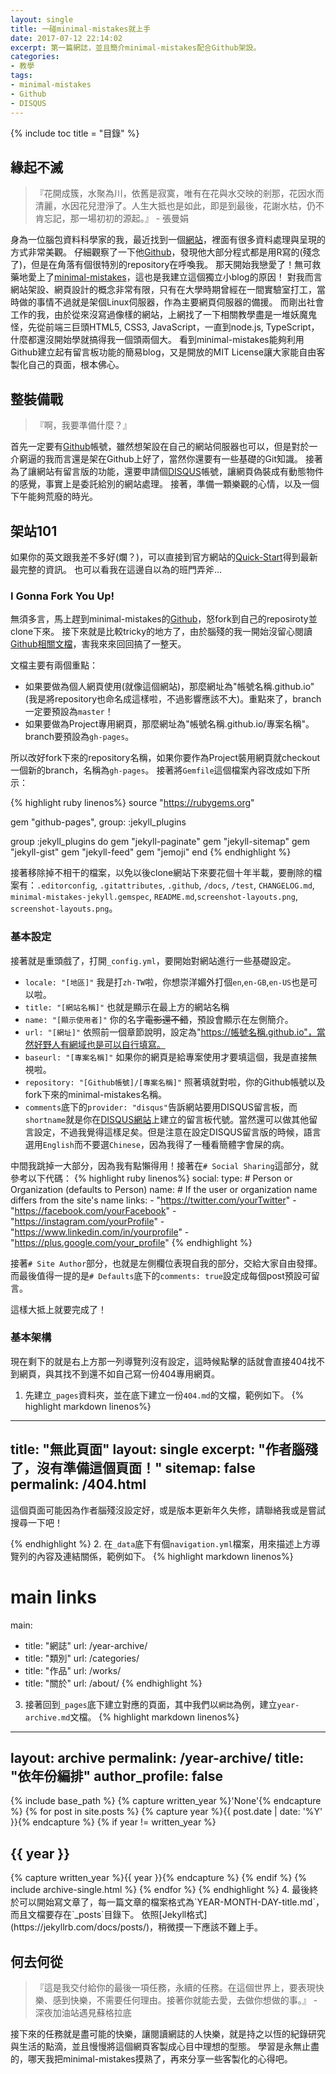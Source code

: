 ```yaml
---
layout: single
title: 一碰minimal-mistakes就上手
date: 2017-07-12 22:14:02
excerpt: 第一篇網誌，並且簡介minimal-mistakes配合Github架設。
categories:
- 教學
tags:
- minimal-mistakes
- Github
- DISQUS
---
```


{% include toc title = "目錄" %}

## 緣起不滅
>『花開成簇，水聚為川，依舊是寂寞，唯有在花與水交映的剎那，花因水而清麗，水因花兒澄淨了。人生大抵也是如此，即是到最後，花謝水枯，仍不肯忘記，那一場初初的源起。』 - 張曼娟

身為一位腦包資料科學家的我，最近找到一個[網站](https://andybega.github.io)，裡面有很多資料處理與呈現的方式非常美觀。
仔細觀察了一下他[Github](https://github.com/andybega/)，發現他大部分程式都是用R寫的(殘念了)，但是在角落有個很特別的repository在呼喚我。
那天開始我戀愛了！無可救藥地愛上了[minimal-mistakes](https://mmistakes.github.io/minimal-mistakes/)，這也是我建立這個獨立小blog的原因！
對我而言網站架設、網頁設計的概念非常有限，只有在大學時期曾經在一間實驗室打工，當時做的事情不過就是架個Linux伺服器，作為主要網頁伺服器的備援。
而剛出社會工作的我，由於從來沒寫過像樣的網站，上網找了一下相關教學盡是一堆妖魔鬼怪，先從前端三巨頭HTML5, CSS3, JavaScript，一直到node.js, TypeScript，什麼都還沒開始學就搞得我一個頭兩個大。
看到minimal-mistakes能夠利用Github建立起有留言板功能的簡易blog，又是開放的MIT License讓大家能自由客製化自己的頁面，根本佛心。

## 整裝備戰
> 『啊，我要準備什麼？』

首先一定要有[Github](https://github.com/)帳號，雖然想架設在自己的網站伺服器也可以，但是對於一介窮逼的我而言還是架在Github上好了，當然你還要有一些基礎的Git知識。
接著為了讓網站有留言版的功能，還要申請個[DISQUS](https://disqus.com/)帳號，讓網頁偽裝成有動態物件的感覺，事實上是委託給別的網站處理。
接著，準備一顆樂觀的心情，以及一個下午能夠荒廢的時光。

## 架站101
如果你的英文跟我差不多好(爛？)，可以直接到官方網站的[Quick-Start](https://mmistakes.github.io/minimal-mistakes/docs/quick-start-guide/)得到最新最完整的資訊。
也可以看我在這邊自以為的班門弄斧...

### I Gonna Fork You Up!
無須多言，馬上趕到minimal-mistakes的[Github](https://github.com/mmistakes/minimal-mistakes)，怒fork到自己的reposiroty並clone下來。
接下來就是比較tricky的地方了，由於腦殘的我一開始沒留心閱讀[Github相關文檔](https://help.github.com/articles/user-organization-and-project-pages/)，害我來來回回搞了一整天。

文檔主要有兩個重點：
- 如果要做為個人網頁使用(就像這個網站)，那麼網址為"帳號名稱.github.io"(我是將repository也命名成這樣啦，不過影響應該不大)。重點來了，branch一定要預設為`master`！
- 如果要做為Project專用網頁，那麼網址為"帳號名稱.github.io/專案名稱"。branch要預設為`gh-pages`。

所以改好fork下來的repository名稱，如果你要作為Project裝用網頁就checkout一個新的branch，名稱為`gh-pages`。
接著將`Gemfile`這個檔案內容改成如下所示：

{% highlight ruby linenos%}
source "https://rubygems.org"

gem "github-pages", group: :jekyll_plugins

group :jekyll_plugins do
  gem "jekyll-paginate"
  gem "jekyll-sitemap"
  gem "jekyll-gist"
  gem "jekyll-feed"
  gem "jemoji"
end
{% endhighlight %}

接著移除掉不相干的檔案，以免以後clone網站下來要花個十年半載，要刪除的檔案有：`.editorconfig`, `.gitattributes`, `.github`, `/docs`, `/test`, `CHANGELOG.md`, `minimal-mistakes-jekyll.gemspec`, `README.md`,`screenshot-layouts.png`, `screenshot-layouts.png`。

### 基本設定
接著就是重頭戲了，打開`_config.yml`，要開始對網站進行一些基礎設定。
- `locale: "[地區]"` 我是打`zh-TW`啦，你想崇洋媚外打個`en`,`en-GB`,`en-US`也是可以啦。
- `title: "[網站名稱]"` 也就是顯示在最上方的網站名稱
- `name: "[顯示使用者]"` 你的名字<s>電影還不錯</s>，預設會顯示在左側簡介。
- `url: "[網址]"` 依照前一個章節說明，設定為"https://帳號名稱.github.io"，當然好野人有網域也是可以自行填寫。
- `baseurl: "[專案名稱]"` 如果你的網頁是給專案使用才要填這個，我是直接無視啦。
- `repository: "[Github帳號]/[專案名稱]"` 照著填就對啦，你的Github帳號以及fork下來的minimal-mistakes名稱。
- `comments`底下的`provider: "disqus"`告訴網站要用DISQUS留言板，而`shortname`就是你在[DISQUS網站](https://disqus.com/)上建立的留言板代號。當然還可以做其他留言設定，不過我覺得這樣足矣。但是注意在設定DISQUS留言版的時候，語言選用`English`而不要選`Chinese`，因為我得了一種看簡體字會屎的病。

中間我跳掉一大部分，因為我有點懶得用！接著在`# Social Sharing`這部分，就參考以下代碼：
{% highlight ruby linenos%}
social:
  type:  # Person or Organization (defaults to Person)
  name:  # If the user or organization name differs from the site's name
  links:
    - "https://twitter.com/yourTwitter"
    - "https://facebook.com/yourFacebook"
    - "https://instagram.com/yourProfile"
    - "https://www.linkedin.com/in/yourprofile"
    - "https://plus.google.com/your_profile"
{% endhighlight %}

接著`# Site Author`部分，也就是左側欄位表現自我的部分，交給大家自由發揮。
而最後值得一提的是`# Defaults`底下的`comments: true`設定成每個post預設可留言。

這樣大抵上就要完成了！

### 基本架構
現在剩下的就是右上方那一列導覽列沒有設定，這時候點擊的話就會直接404找不到網頁，與其找不到還不如自己寫一份404專用網頁。
1. 先建立`_pages`資料夾，並在底下建立一份`404.md`的文檔，範例如下。
{% highlight markdown linenos%}
---
title: "無此頁面"
layout: single
excerpt: "作者腦殘了，沒有準備這個頁面！"
sitemap: false
permalink: /404.html
---

這個頁面可能因為作者腦殘沒設定好，或是版本更新年久失修，請聯絡我或是嘗試搜尋一下吧！

<script type="text/javascript">
  var GOOG_FIXURL_LANG = 'en';
  var GOOG_FIXURL_SITE = '{{ site.url }}'
</script>
<script type="text/javascript"
  src="//linkhelp.clients.google.com/tbproxy/lh/wm/fixurl.js">
</script>
{% endhighlight %}
2. 在`_data`底下有個`navigation.yml`檔案，用來描述上方導覽列的內容及連結關係，範例如下。
{% highlight markdown linenos%}
# main links
main:
  - title: "網誌"
    url: /year-archive/
  - title: "類別"
    url: /categories/
  - title: "作品"
    url: /works/
  - title: "關於"
    url: /about/
{% endhighlight %}
3. 接著回到`_pages`底下建立對應的頁面，其中我們以`網誌`為例，建立`year-archive.md`文檔。
{% highlight markdown linenos%}
---
layout: archive
permalink: /year-archive/
title: "依年份編排"
author_profile: false
---

{% include base_path %}
{% capture written_year %}'None'{% endcapture %}
{% for post in site.posts %}
{% capture year %}{{ post.date | date: '%Y' }}{% endcapture %}
{% if year != written_year %}
<h2 id="{{ year | slugify }}" class="archive__subtitle">{{ year }}</h2>
{% capture written_year %}{{ year }}{% endcapture %}
{% endif %}
{% include archive-single.html %}
{% endfor %}
{% endhighlight %}
4. 最後終於可以開始寫文章了，每一篇文章的檔案格式為`YEAR-MONTH-DAY-title.md`，而且文檔要存在`_posts`目錄下。
依照[Jekyll格式](https://jekyllrb.com/docs/posts/)，稍微摸一下應該不難上手。

## 何去何從
> 『這是我交付給你的最後一項任務，永續的任務。在這個世界上，要表現快樂、感到快樂，不需要任何理由。接著你就能去愛，去做你想做的事。』 - 深夜加油站遇見蘇格拉底

接下來的任務就是盡可能的快樂，讓閱讀網誌的人快樂，就是持之以恆的紀錄研究與生活的點滴，並且慢慢將這個網頁客製成心目中理想的型態。
學習是永無止盡的，哪天我把minimal-mistakes摸熟了，再來分享一些客製化的心得吧。
